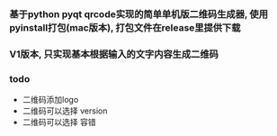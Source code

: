 ### 基于python pyqt qrcode实现的简单单机版二维码生成器, 使用pyinstall打包(mac版本), 打包文件在release里提供下载
### V1版本, 只实现基本根据输入的文字内容生成二维码
### todo
* 二维码添加logo
* 二维码可以选择 version
* 二维码可以选择 容错